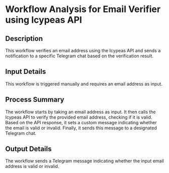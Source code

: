 # Workflow Analysis for Email Verifier using Icypeas API

## Description
This workflow verifies an email address using the Icypeas API and sends a notification to a specific Telegram chat based on the verification result.

## Input Details
This workflow is triggered manually and requires an email address as input.

## Process Summary
The workflow starts by taking an email address as input. It then calls the Icypeas API to verify the provided email address, checking if it is valid. Based on the API response, it sets a custom message indicating whether the email is valid or invalid. Finally, it sends this message to a designated Telegram chat.

## Output Details
The workflow sends a Telegram message indicating whether the input email address is valid or invalid.
